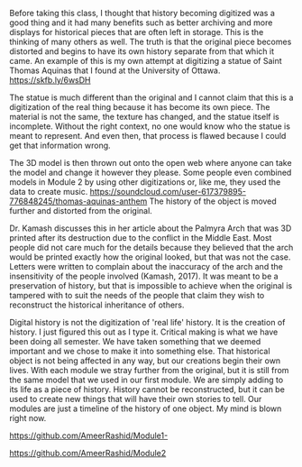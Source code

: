 Before taking this class, I thought that history becoming digitized was a good thing and it had many benefits such as better archiving and more displays for historical pieces that are often left in storage. This is the thinking of many others as well. The truth is that the original piece becomes distorted and begins to have its own history separate from that which it came. An example of this is my own attempt at digitizing a statue of Saint Thomas Aquinas that I found at the University of Ottawa. https://skfb.ly/6wsDH

The statue is much different than the original and I cannot claim that this is a digitization of the real thing because it has become its own piece. The material is not the same, the texture has changed, and the statue itself is incomplete. Without the right context, no one would know who the statue is meant to represent. And even then, that process is flawed because I could get that information wrong. 

The 3D model is then thrown out onto the open web where anyone can take the model and change it however they please. Some people even combined models in Module 2 by using other digitizations or, like me, they used the data to create music. https://soundcloud.com/user-617379895-776848245/thomas-aquinas-anthem
The history of the object is moved further and distorted from the original. 

Dr. Kamash discusses this in her article about the Palmyra Arch that was 3D printed after its destruction due to the conflict in the Middle East. Most people did not care much for the details because they believed that the arch would be printed exactly how the original looked, but that was not the case. Letters were written to complain about the inaccuracy of the arch and the insensitivity of the people involved (Kamash, 2017). It was meant to be a preservation of history, but that is impossible to achieve when the original is tampered with to suit the needs of the people that claim they wish to reconstruct the historical inheritance of others. 

Digital history is not the digitization of 'real life' history. It is the creation of history. I just figured this out as I type it. Critical making is what we have been doing all semester. We have taken something that we deemed important and we chose to make it into something else. That historical object is not being affected in any way, but our creations begin their own lives. With each module we stray further from the original, but it is still from the same model that we used in our first module. We are simply adding to its life as a piece of history. History cannot be reconstructed, but it can be used to create new things that will have their own stories to tell. Our modules are just a timeline of the history of one object. My mind is blown right now. 

https://github.com/AmeerRashid/Module1-

https://github.com/AmeerRashid/Module2

